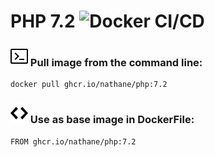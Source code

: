 # PHP 7.2 ![Docker CI/CD](https://github.com/nathane/php/workflows/Docker%20CI/CD/badge.svg?branch=7.2)

### ![Terminal](icons/terminal.svg) Pull image from the command line:

```
docker pull ghcr.io/nathane/php:7.2
```

### ![Code](icons/code.svg) Use as base image in DockerFile:

```
FROM ghcr.io/nathane/php:7.2
```
